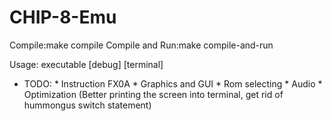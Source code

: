 # CHIP-8-Emu

Compile:make compile
Compile and Run:make compile-and-run

Usage: executable [debug] [terminal]

* TODO:
      * Instruction FX0A 
      * Graphics and GUI
      * Rom selecting
      * Audio
      * Optimization (Better printing the screen into terminal, get rid of hummongus switch statement)
